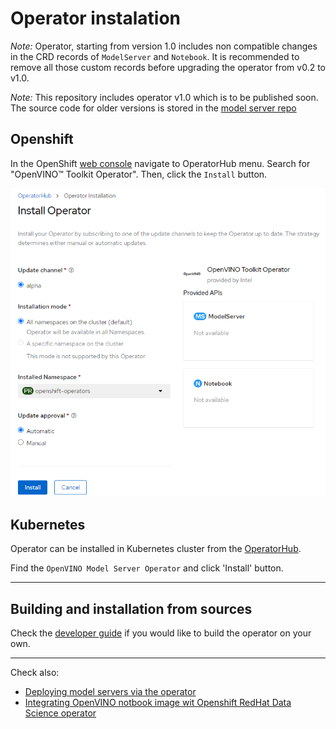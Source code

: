 # Operator instalation

*Note:* Operator, starting from version 1.0 includes non compatible changes in the CRD records of `ModelServer` and `Notebook`.
It is recommended to remove all those custom records before upgrading the operator from v0.2 to v1.0.

*Note:* This repository includes operator v1.0 which is to be published soon. The source code for older versions is stored in the [model server repo](https://github.com/openvinotoolkit/model_server/tree/main/extras)

## Openshift

In the OpenShift [web console](https://docs.openshift.com/container-platform/4.10/web_console/web-console.html) navigate to OperatorHub menu. Search for "OpenVINO™ Toolkit Operator". Then, click the `Install` button.

![installation](install.png)

## Kubernetes

Operator can be installed in Kubernetes cluster from the [OperatorHub](https://operatorhub.io/operator).

Find the `OpenVINO Model Server Operator` and click 'Install' button.

***

## Building and installation from sources

Check the [developer guide](developer_guide.md) if you would like to build the operator on your own.

***

Check also:
- [Deploying model servers via the operator](./modelserver.md)
- [Integrating OpenVINO notbook image wit Openshift RedHat Data Science operator](./notebook_in_rhods.md)

